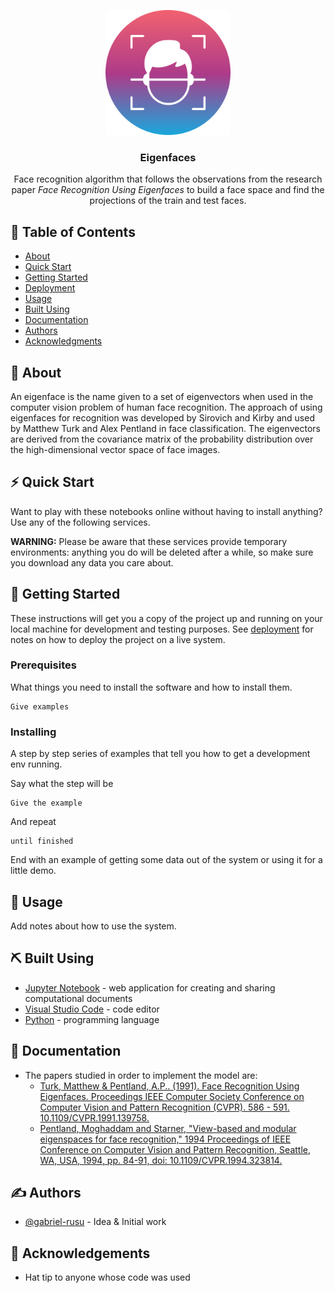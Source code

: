 <p align="center">
  <a href="" rel="noopener">
 <img width=200px height=200px src="./assets/face-scan.png" alt="Project logo"></a>
</p>

<h3 align="center">Eigenfaces</h3>


<p align="center"> 
    Face recognition algorithm that follows the observations from the research paper <i>Face Recognition Using Eigenfaces</i> to build a face space and find the projections of the train and test faces.
</p>

## 📝 Table of Contents
- [About](#about)
- [Quick Start](#quick_start)
- [Getting Started](#getting_started)
- [Deployment](#deployment)
- [Usage](#usage)
- [Built Using](#built_using)
- [Documentation](#documentation)
- [Authors](#authors)
- [Acknowledgments](#acknowledgement)

## 🧐 About <a name = "about"></a>
An eigenface is the name given to a set of eigenvectors when used in the computer vision problem of human face recognition. The approach of using eigenfaces for recognition was developed by Sirovich and Kirby and used by Matthew Turk and Alex Pentland in face classification. The eigenvectors are derived from the covariance matrix of the probability distribution over the high-dimensional vector space of face images.

## ⚡ Quick Start <a name="quick_start"></a>

Want to play with these notebooks online without having to install anything? Use any of the following services.

<b>WARNING:</b> Please be aware that these services provide temporary environments: anything you do will be deleted after a while, so make sure you download any data you care about.


## 🏁 Getting Started <a name = "getting_started"></a>
These instructions will get you a copy of the project up and running on your local machine for development and testing purposes. See [deployment](#deployment) for notes on how to deploy the project on a live system.

### Prerequisites
What things you need to install the software and how to install them.

```
Give examples
```

### Installing
A step by step series of examples that tell you how to get a development env running.

Say what the step will be

```
Give the example
```

And repeat

```
until finished
```

End with an example of getting some data out of the system or using it for a little demo.

## 🎈 Usage <a name="usage"></a>
Add notes about how to use the system.


## ⛏️ Built Using <a name = "built_using"></a>
- [Jupyter Notebook](https://jupyter.org/) - web application for creating and sharing computational documents
- [Visual Studio Code](https://code.visualstudio.com/Download) - code editor
- [Python](https://www.python.org/downloads/) - programming language

## 📑 Documentation <a name="documentation"></a>
- The papers studied in order to implement the model are:
  - [Turk, Matthew & Pentland, A.P.. (1991). Face Recognition Using Eigenfaces. Proceedings IEEE Computer Society Conference on Computer Vision and Pattern Recognition (CVPR). 586 - 591. 10.1109/CVPR.1991.139758.](https://sites.cs.ucsb.edu/~mturk/Papers/mturk-CVPR91.pdf)
  - [Pentland, Moghaddam and Starner, "View-based and modular eigenspaces for face recognition," 1994 Proceedings of IEEE Conference on Computer Vision and Pattern Recognition, Seattle, WA, USA, 1994, pp. 84-91, doi: 10.1109/CVPR.1994.323814.](https://ieeexplore.ieee.org/abstract/document/323814)

## ✍️ Authors <a name = "authors"></a>
- [@gabriel-rusu](https://github.com/gabriel-rusu) - Idea & Initial work

## 🎉 Acknowledgements <a name = "acknowledgement"></a>
- Hat tip to anyone whose code was used
